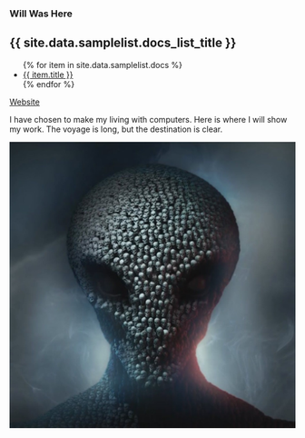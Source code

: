 ### Will Was Here

<h2>{{ site.data.samplelist.docs_list_title }}</h2>
<ul>
   {% for item in site.data.samplelist.docs %}
      <li><a href="{{ item.url }}">{{ item.title }}</a></li>
   {% endfor %}
</ul>

[Website](https://zanenab.github.io/contact.html)



I have chosen to make my living with computers. Here is where I will show my work. 
The voyage is long, but the destination is clear. 



![Me](/assets/Skull.jpg)
